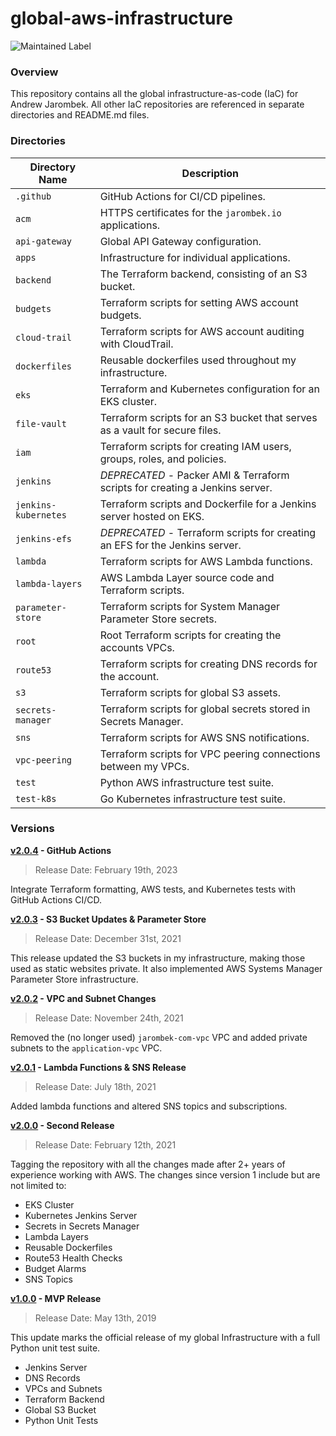 # global-aws-infrastructure

![Maintained Label](https://img.shields.io/badge/Maintained-Yes-brightgreen?style=for-the-badge)

### Overview

This repository contains all the global infrastructure-as-code (IaC) for Andrew Jarombek.  All other IaC
repositories are referenced in separate directories and README.md files.

### Directories

| Directory Name       | Description                                                                   |
|----------------------|-------------------------------------------------------------------------------|
| `.github`            | GitHub Actions for CI/CD pipelines.                                           |
| `acm`                | HTTPS certificates for the `jarombek.io` applications.                        |
| `api-gateway`        | Global API Gateway configuration.                                             |
| `apps`               | Infrastructure for individual applications.                                   |
| `backend`            | The Terraform backend, consisting of an S3 bucket.                            |
| `budgets`            | Terraform scripts for setting AWS account budgets.                            |
| `cloud-trail`        | Terraform scripts for AWS account auditing with CloudTrail.                   |
| `dockerfiles`        | Reusable dockerfiles used throughout my infrastructure.                       |
| `eks`                | Terraform and Kubernetes configuration for an EKS cluster.                    |
| `file-vault`         | Terraform scripts for an S3 bucket that serves as a vault for secure files.   |
| `iam`                | Terraform scripts for creating IAM users, groups, roles, and policies.        |
| `jenkins`            | *DEPRECATED* - Packer AMI & Terraform scripts for creating a Jenkins server.  |
| `jenkins-kubernetes` | Terraform scripts and Dockerfile for a Jenkins server hosted on EKS.          |
| `jenkins-efs`        | *DEPRECATED* - Terraform scripts for creating an EFS for the Jenkins server.  |
| `lambda`             | Terraform scripts for AWS Lambda functions.                                   |
| `lambda-layers`      | AWS Lambda Layer source code and Terraform scripts.                           |
| `parameter-store`    | Terraform scripts for System Manager Parameter Store secrets.                 |
| `root`               | Root Terraform scripts for creating the accounts VPCs.                        |
| `route53`            | Terraform scripts for creating DNS records for the account.                   |
| `s3`                 | Terraform scripts for global S3 assets.                                       |
| `secrets-manager`    | Terraform scripts for global secrets stored in Secrets Manager.               |
| `sns`                | Terraform scripts for AWS SNS notifications.                                  |
| `vpc-peering`        | Terraform scripts for VPC peering connections between my VPCs.                |
| `test`               | Python AWS infrastructure test suite.                                         |
| `test-k8s`           | Go Kubernetes infrastructure test suite.                                      |

### Versions

**[v2.0.4](https://github.com/AJarombek/global-aws-infrastructure/tree/v2.0.4) - GitHub Actions**

> Release Date: February 19th, 2023

Integrate Terraform formatting, AWS tests, and Kubernetes tests with GitHub Actions CI/CD.

**[v2.0.3](https://github.com/AJarombek/global-aws-infrastructure/tree/v2.0.3) - S3 Bucket Updates & Parameter Store**

> Release Date: December 31st, 2021

This release updated the S3 buckets in my infrastructure, making those used as static websites private.  It also 
implemented AWS Systems Manager Parameter Store infrastructure.

**[v2.0.2](https://github.com/AJarombek/global-aws-infrastructure/tree/v2.0.2) - VPC and Subnet Changes**

> Release Date: November 24th, 2021

Removed the (no longer used) `jarombek-com-vpc` VPC and added private subnets to the `application-vpc` VPC.

**[v2.0.1](https://github.com/AJarombek/global-aws-infrastructure/tree/v2.0.1) - Lambda Functions & SNS Release**

> Release Date: July 18th, 2021

Added lambda functions and altered SNS topics and subscriptions.

**[v2.0.0](https://github.com/AJarombek/global-aws-infrastructure/tree/v2.0.0) - Second Release**

> Release Date: February 12th, 2021

Tagging the repository with all the changes made after 2+ years of experience working with AWS.  The changes since 
version 1 include but are not limited to:

* EKS Cluster
* Kubernetes Jenkins Server
* Secrets in Secrets Manager
* Lambda Layers
* Reusable Dockerfiles
* Route53 Health Checks
* Budget Alarms
* SNS Topics

**[v1.0.0](https://github.com/AJarombek/global-aws-infrastructure/tree/v1.0.0) - MVP Release**

> Release Date: May 13th, 2019

This update marks the official release of my global Infrastructure with a full Python unit test suite.

* Jenkins Server
* DNS Records
* VPCs and Subnets
* Terraform Backend
* Global S3 Bucket
* Python Unit Tests